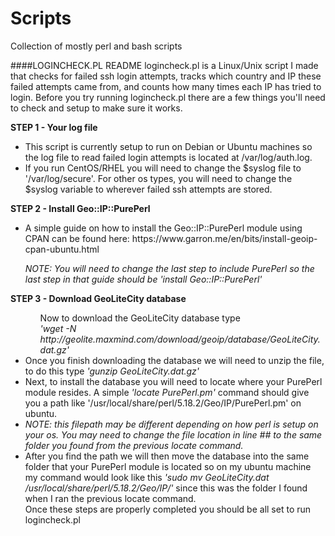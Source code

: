 # Scripts
Collection of mostly perl and bash scripts

####LOGINCHECK.PL README
logincheck.pl is a Linux/Unix script I made that checks for failed ssh login attempts, tracks which country and IP these failed attempts came from, and counts how many times each IP has tried to login. Before you try running logincheck.pl there are a few things you'll need to check and setup to make sure it works. 

<b>STEP 1 - Your log file</b><br>
<ul> <li> This script is currently setup to run on Debian or Ubuntu machines so the log file to read failed login attempts is located at /var/log/auth.log. </li>
<li>If you run CentOS/RHEL you will need to change the $syslog file to '/var/log/secure'. For other os types, you will need to change the $syslog variable to wherever failed ssh attempts are stored.</li> </ul>


<b>STEP 2 - Install Geo::IP::PurePerl</b><br>
<ul> <li>A simple guide on how to install the Geo::IP::PurePerl module using CPAN can be found here:  https://www.garron.me/en/bits/install-geoip-cpan-ubuntu.html </ul> </li>

<ul><i>NOTE: You will need to change the last step to include PurePerl so the last step in that guide should be 'install Geo::IP::PurePerl'</i></ul>

<b>STEP 3 - Download GeoLiteCity database</b><br>
<ul><ul>Now to download the GeoLiteCity database type <br><i> 'wget -N http://geolite.maxmind.com/download/geoip/database/GeoLiteCity.dat.gz'</i></ul>

<li>Once you finish downloading the database we will need to unzip the file, to do this type <i>'gunzip GeoLiteCity.dat.gz'</i> </li>

<li>Next, to install the database you will need to locate where your PurePerl module resides. A simple <i>'locate PurePerl.pm'</i> command should give you a path like '/usr/local/share/perl/5.18.2/Geo/IP/PurePerl.pm' on ubuntu.</li>

<li><i>NOTE: this filepath may be different depending on how perl is setup on your os. You may need to change the file location in line ## to the same folder you found from the previous locate command.</i></li>

<li>After you find the path we will then move the database into the same folder that your PurePerl module is located so on my ubuntu machine my command would look like this <i>'sudo mv GeoLiteCity.dat /usr/local/share/perl/5.18.2/Geo/IP/'</i> since this was the folder I found when I ran the previous locate command.</li>
Once these steps are properly completed you should be all set to run logincheck.pl
